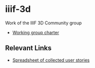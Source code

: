 # iiif-3d

Work of the IIIF 3D Community group

  * [Working group charter][charter]

[charter]: http://iiif.io/community/groups/3d/

## Relevant Links

  * [Spreadsheet of collected user stories](https://docs.google.com/spreadsheets/d/1_kt5THS8M1T_nth16VG1PaM6If6CRewBioJ3zFW_CbQ/edit#gid=1028387312)
